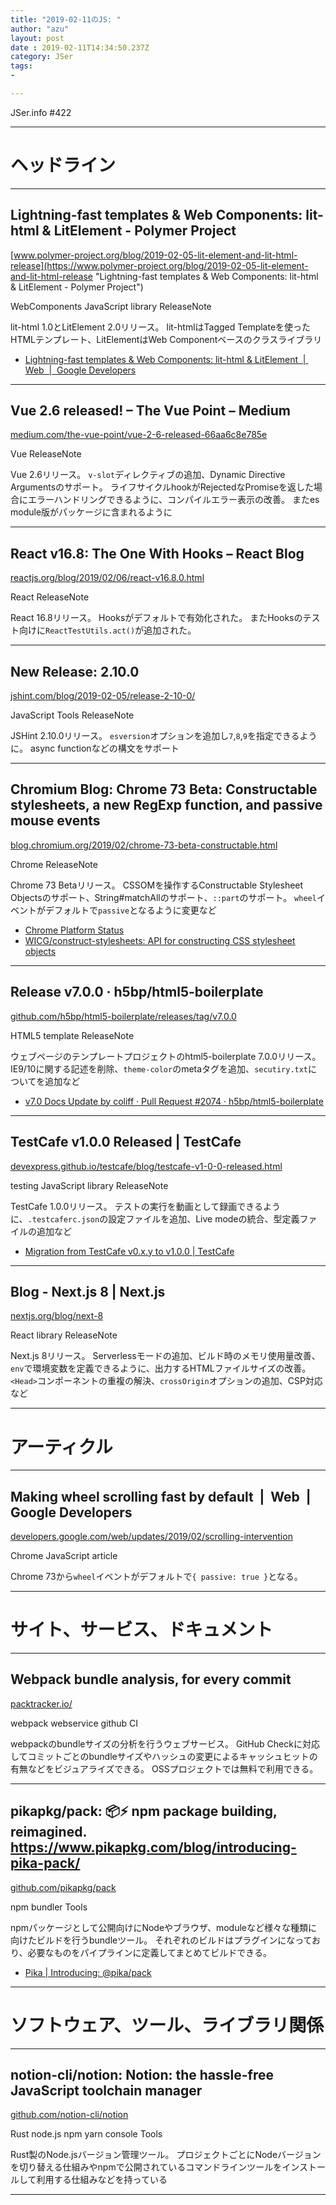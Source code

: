 ```yaml
---
title: "2019-02-11のJS: "
author: "azu"
layout: post
date : 2019-02-11T14:34:50.237Z
category: JSer
tags:
-

---
```


JSer.info #422

----

<h1 class="site-genre">ヘッドライン</h1>

----

## Lightning-fast templates & Web Components: lit-html & LitElement - Polymer Project
[www.polymer-project.org/blog/2019-02-05-lit-element-and-lit-html-release](https://www.polymer-project.org/blog/2019-02-05-lit-element-and-lit-html-release "Lightning-fast templates & Web Components: lit-html & LitElement - Polymer Project")
<p class="jser-tags jser-tag-icon"><span class="jser-tag">WebComponents</span> <span class="jser-tag">JavaScript</span> <span class="jser-tag">library</span> <span class="jser-tag">ReleaseNote</span></p>

lit-html 1.0とLitElement 2.0リリース。
lit-htmlはTagged Templateを使ったHTMLテンプレート、LitElementはWeb Componentベースのクラスライブラリ

- [Lightning-fast templates & Web Components: lit-html & LitElement  |  Web  |  Google Developers](https://developers.google.com/web/updates/2019/02/lit-element-and-lit-html "Lightning-fast templates &amp; Web Components: lit-html &amp; LitElement  |  Web  |  Google Developers")

----

## Vue 2.6 released! – The Vue Point – Medium
[medium.com/the-vue-point/vue-2-6-released-66aa6c8e785e](https://medium.com/the-vue-point/vue-2-6-released-66aa6c8e785e "Vue 2.6 released! – The Vue Point – Medium")
<p class="jser-tags jser-tag-icon"><span class="jser-tag">Vue</span> <span class="jser-tag">ReleaseNote</span></p>

Vue 2.6リリース。
`v-slot`ディレクティブの追加、Dynamic Directive Argumentsのサポート。
ライフサイクルhookがRejectedなPromiseを返した場合にエラーハンドリングできるように、コンパイルエラー表示の改善。
またes module版がパッケージに含まれるように


----

## React v16.8: The One With Hooks – React Blog
[reactjs.org/blog/2019/02/06/react-v16.8.0.html](https://reactjs.org/blog/2019/02/06/react-v16.8.0.html "React v16.8: The One With Hooks – React Blog")
<p class="jser-tags jser-tag-icon"><span class="jser-tag">React</span> <span class="jser-tag">ReleaseNote</span></p>

React 16.8リリース。
Hooksがデフォルトで有効化された。
またHooksのテスト向けに`ReactTestUtils.act()`が追加された。


----

## New Release: 2.10.0
[jshint.com/blog/2019-02-05/release-2-10-0/](https://jshint.com/blog/2019-02-05/release-2-10-0/ "New Release: 2.10.0")
<p class="jser-tags jser-tag-icon"><span class="jser-tag">JavaScript</span> <span class="jser-tag">Tools</span> <span class="jser-tag">ReleaseNote</span></p>

JSHint 2.10.0リリース。
`esversion`オプションを追加し`7`,`8`,`9`を指定できるように。
async functionなどの構文をサポート


----

## Chromium Blog: Chrome 73 Beta: Constructable stylesheets, a new RegExp function, and passive mouse events
[blog.chromium.org/2019/02/chrome-73-beta-constructable.html](https://blog.chromium.org/2019/02/chrome-73-beta-constructable.html "Chromium Blog: Chrome 73 Beta: Constructable stylesheets, a new RegExp function, and passive mouse events")
<p class="jser-tags jser-tag-icon"><span class="jser-tag">Chrome</span> <span class="jser-tag">ReleaseNote</span></p>

Chrome 73 Betaリリース。
CSSOMを操作するConstructable Stylesheet Objectsのサポート、String#matchAllのサポート、`::part`のサポート。
`wheel`イベントがデフォルトで`passive`となるように変更など

- [Chrome Platform Status](https://www.chromestatus.com/features#milestone%3D73 "Chrome Platform Status")
- [WICG/construct-stylesheets: API for constructing CSS stylesheet objects](https://github.com/WICG/construct-stylesheets "WICG/construct-stylesheets: API for constructing CSS stylesheet objects")

----

## Release v7.0.0 · h5bp/html5-boilerplate
[github.com/h5bp/html5-boilerplate/releases/tag/v7.0.0](https://github.com/h5bp/html5-boilerplate/releases/tag/v7.0.0 "Release v7.0.0 · h5bp/html5-boilerplate")
<p class="jser-tags jser-tag-icon"><span class="jser-tag">HTML5</span> <span class="jser-tag">template</span> <span class="jser-tag">ReleaseNote</span></p>

ウェブページのテンプレートプロジェクトのhtml5-boilerplate 7.0.0リリース。
IE9/10に関する記述を削除、`theme-color`のmetaタグを追加、`secutiry.txt`についてを追加など

- [v7.0 Docs Update by coliff · Pull Request #2074 · h5bp/html5-boilerplate](https://github.com/h5bp/html5-boilerplate/pull/2074 "v7.0 Docs Update by coliff · Pull Request #2074 · h5bp/html5-boilerplate")

----

## TestCafe v1.0.0 Released | TestCafe
[devexpress.github.io/testcafe/blog/testcafe-v1-0-0-released.html](https://devexpress.github.io/testcafe/blog/testcafe-v1-0-0-released.html "TestCafe v1.0.0 Released | TestCafe")
<p class="jser-tags jser-tag-icon"><span class="jser-tag">testing</span> <span class="jser-tag">JavaScript</span> <span class="jser-tag">library</span> <span class="jser-tag">ReleaseNote</span></p>

TestCafe 1.0.0リリース。
テストの実行を動画として録画できるように、`.testcaferc.json`の設定ファイルを追加、Live modeの統合、型定義ファイルの追加など

- [Migration from TestCafe v0.x.y to v1.0.0 | TestCafe](https://devexpress.github.io/testcafe/blog/migration-from-testcafe-v0-x-y-to-v1-0-0.html "Migration from TestCafe v0.x.y to v1.0.0 | TestCafe")

----

## Blog - Next.js 8 | Next.js
[nextjs.org/blog/next-8](https://nextjs.org/blog/next-8 "Blog - Next.js 8 | Next.js")
<p class="jser-tags jser-tag-icon"><span class="jser-tag">React</span> <span class="jser-tag">library</span> <span class="jser-tag">ReleaseNote</span></p>

Next.js 8リリース。
Serverlessモードの追加、ビルド時のメモリ使用量改善、`env`で環境変数を定義できるように、出力するHTMLファイルサイズの改善。
`<Head>`コンポーネントの重複の解決、`crossOrigin`オプションの追加、CSP対応など


----
<h1 class="site-genre">アーティクル</h1>

----

## Making wheel scrolling fast by default  |  Web  |  Google Developers
[developers.google.com/web/updates/2019/02/scrolling-intervention](https://developers.google.com/web/updates/2019/02/scrolling-intervention "Making wheel scrolling fast by default  |  Web  |  Google Developers")
<p class="jser-tags jser-tag-icon"><span class="jser-tag">Chrome</span> <span class="jser-tag">JavaScript</span> <span class="jser-tag">article</span></p>

Chrome 73から`wheel`イベントがデフォルトで`{ passive: true }`となる。


----
<h1 class="site-genre">サイト、サービス、ドキュメント</h1>

----

## Webpack bundle analysis, for every commit
[packtracker.io/](https://packtracker.io/ "Webpack bundle analysis, for every commit")
<p class="jser-tags jser-tag-icon"><span class="jser-tag">webpack</span> <span class="jser-tag">webservice</span> <span class="jser-tag">github</span> <span class="jser-tag">CI</span></p>

webpackのbundleサイズの分析を行うウェブサービス。
GitHub Checkに対応してコミットごとのbundleサイズやハッシュの変更によるキャッシュヒットの有無などをビジュアライズできる。
OSSプロジェクトでは無料で利用できる。


----

## pikapkg/pack: 📦⚡️ npm package building, reimagined. https://www.pikapkg.com/blog/introducing-pika-pack/
[github.com/pikapkg/pack](https://github.com/pikapkg/pack "pikapkg/pack: 📦⚡️ npm package building, reimagined. https://www.pikapkg.com/blog/introducing-pika-pack/")
<p class="jser-tags jser-tag-icon"><span class="jser-tag">npm</span> <span class="jser-tag">bundler</span> <span class="jser-tag">Tools</span></p>

npmパッケージとして公開向けにNodeやブラウザ、moduleなど様々な種類に向けたビルドを行うbundleツール。
それぞれのビルドはプラグインになっており、必要なものをパイプラインに定義してまとめてビルドできる。

- [Pika | Introducing: @pika/pack](https://www.pikapkg.com/blog/introducing-pika-pack/ "Pika | Introducing: @pika/pack")

----
<h1 class="site-genre">ソフトウェア、ツール、ライブラリ関係</h1>

----

## notion-cli/notion: Notion: the hassle-free JavaScript toolchain manager
[github.com/notion-cli/notion](https://github.com/notion-cli/notion "notion-cli/notion: Notion: the hassle-free JavaScript toolchain manager")
<p class="jser-tags jser-tag-icon"><span class="jser-tag">Rust</span> <span class="jser-tag">node.js</span> <span class="jser-tag">npm</span> <span class="jser-tag">yarn</span> <span class="jser-tag">console</span> <span class="jser-tag">Tools</span></p>

Rust製のNode.jsバージョン管理ツール。
プロジェクトごとにNodeバージョンを切り替える仕組みやnpmで公開されているコマンドラインツールをインストールして利用する仕組みなどを持っている


----
